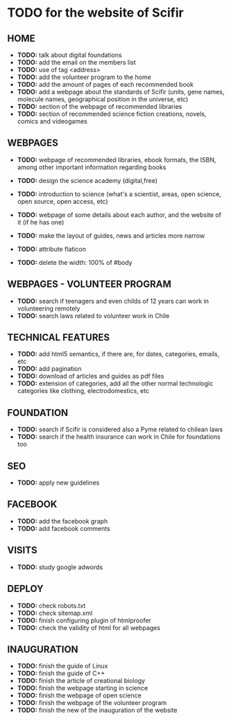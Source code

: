 # TODO for the website of Scifir

## HOME

- **TODO:** talk about digital foundations
- **TODO:** add the email on the members list
- **TODO:** use of tag \<address\>
- **TODO:** add the volunteer program to the home
- **TODO:** add the amount of pages of each recommended book
- **TODO:** add a webpage about the standards of Scifir (units, gene names, molecule names, geographical position in the universe, etc)
- **TODO:** section of the webpage of recommended libraries
- **TODO:** section of recommended science fiction creations, novels, comics and videogames

## WEBPAGES

- **TODO:** webpage of recommended libraries, ebook formats, the ISBN, among other important information regarding books
- **TODO:** design the science academy (digital,free)
- **TODO:** introduction to science (what's a scientist, areas, open science, open source, open access, etc)
- **TODO:** webpage of some details about each author, and the website of it (if he has one)

- **TODO:** make the layout of guides, news and articles more narrow
- **TODO:** attribute flaticon
- **TODO:** delete the width: 100% of #body

## WEBPAGES - VOLUNTEER PROGRAM

- **TODO:** search if teenagers and even childs of 12 years can work in volunteering remotely
- **TODO:** search laws related to volunteer work in Chile

## TECHNICAL FEATURES

- **TODO:** add html5 semantics, if there are, for dates, categories, emails, etc
- **TODO:** add pagination
- **TODO:** download of articles and guides as pdf files
- **TODO:** extension of categories, add all the other normal technologic categories like clothing, electrodomestics, etc

## FOUNDATION

- **TODO:** search if Scifir is considered also a Pyme related to chilean laws
- **TODO:** search if the health insurance can work in Chile for foundations too

## SEO

- **TODO:** apply new guidelines

## FACEBOOK

- **TODO:** add the facebook graph
- **TODO:** add facebook comments

## VISITS

- **TODO:** study google adwords

## DEPLOY

- **TODO:** check robots.txt
- **TODO:** check sitemap.xml
- **TODO:** finish configuring plugin of htmlproofer
- **TODO:** check the validity of html for all webpages

## INAUGURATION

- **TODO:** finish the guide of Linux
- **TODO:** finish the guide of C++
- **TODO:** finish the article of creational biology
- **TODO:** finish the webpage starting in science
- **TODO:** finish the webpage of open science
- **TODO:** finish the webpage of the volunteer program
- **TODO:** finish the new of the inauguration of the website
